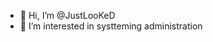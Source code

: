 - 👋 Hi, I’m @JustLooKeD
- 👀 I’m interested in systteming administration

<!---
JustLooKeD/JustLooKeD is a ✨ special ✨ repository because its `README.md` (this file) appears on your GitHub profile.
You can click the Preview link to take a look at your changes.
--->
